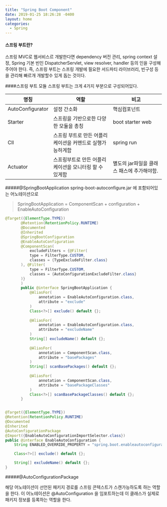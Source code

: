 ```yaml
---
title: "Spring Boot Component"
date: 2019-01-25 18:26:28 -0400
layout: home
categories:
  - Spring
---
```

#### 스프링 부트란?
스프링 MVC로 웹서비스르 개발한다면 dependency 버전 관리, spring context 설정, Spring 기본 빈인 DispatcherServlet, view resolver, handler 등의 인을 구성해주어야 한다. 
즉, 스프링 부트는 스프링 개발에 필요한 서드파티 라이브러리, 빈구성 등을 관리해 빠르개 개발할수 있게 돕는 것이다.


####스프링 부트 모듈
스프링 부트는 크게 4가지 부분으로 구성되어있다. 


명칭 | 역할 | 비고
----|-----|----
AutoConfigurator | 설정 간소화 | 핵심컴포넌트
Starter | 스프링을 기반으로한 다양한 모듈을 총칭 | boot starter web
ClI | 스프링 부트로 만든 어플리케이션을 커맨드로 실행가능하게함 | spring run
Actuator | 스프링부트로 만든 어플리케이션을 모니터링 할 수 있게함 | 별도의 jar파일을 클래스 패스에 추가해야함.


#####@SpringBootApplication
spring-boot-autoconfigure.jar 에 포함되어있는 어노테이션으로 

> SpringBootApplication =  ComponentScan + configuration + EnableAutoConfiguration

~~~java
@Target({ElementType.TYPE})
       @Retention(RetentionPolicy.RUNTIME)
       @Documented
       @Inherited
       @SpringBootConfiguration
       @EnableAutoConfiguration
       @ComponentScan(
           excludeFilters = {@Filter(
           type = FilterType.CUSTOM,
           classes = {TypeExcludeFilter.class}
       ), @Filter(
           type = FilterType.CUSTOM,
           classes = {AutoConfigurationExcludeFilter.class}
       )}
       )
       public @interface SpringBootApplication {
           @AliasFor(
               annotation = EnableAutoConfiguration.class,
               attribute = "exclude"
           )
           Class<?>[] exclude() default {};
       
           @AliasFor(
               annotation = EnableAutoConfiguration.class,
               attribute = "excludeName"
           )
           String[] excludeName() default {};
       
           @AliasFor(
               annotation = ComponentScan.class,
               attribute = "basePackages"
           )
           String[] scanBasePackages() default {};
       
           @AliasFor(
               annotation = ComponentScan.class,
               attribute = "basePackageClasses"
           )
           Class<?>[] scanBasePackageClasses() default {};
       }
~~~

~~~java

@Target({ElementType.TYPE})
@Retention(RetentionPolicy.RUNTIME)
@Documented
@Inherited
@AutoConfigurationPackage
@Import({EnableAutoConfigurationImportSelector.class})
public @interface EnableAutoConfiguration {
    String ENABLED_OVERRIDE_PROPERTY = "spring.boot.enableautoconfiguration";

    Class<?>[] exclude() default {};

    String[] excludeName() default {};
}
~~~

#####@AutoConfigurationPackage

해당 어노테이션이 선언된 패키지 경로를 스프링 콘텍스트가 스캔가능하도록 하는 역할을 한다. 이 어노테이션은 @AutoConfiguration 을 임포트하는데 이 클래스가 실제로 패키지 정보를 등록하는 역할을 한다. 

